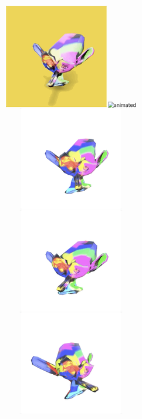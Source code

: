 <p align="center">
  <img src="public/monkey.gif" alt="animated" width="274"/>
  <img src="public/monkey2.gif" alt="animated" width="274"/>
  <img src="public/monkey3.gif" alt="animated" width="274"/>
  <img src="public/monkey4.gif" alt="animated" width="274"/>
  <img src="public/monkey5.gif" alt="animated" width="274"/>
  
</p>